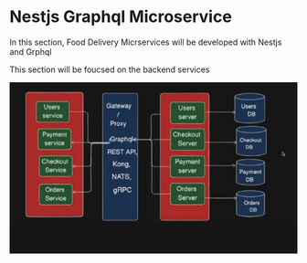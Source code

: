 # Nestjs Graphql Microservice

In this section, Food Delivery Micrservices will be developed with Nestjs and Grphql

This section will be foucsed on the backend services

![Architecture](./examples/architecture.png)
